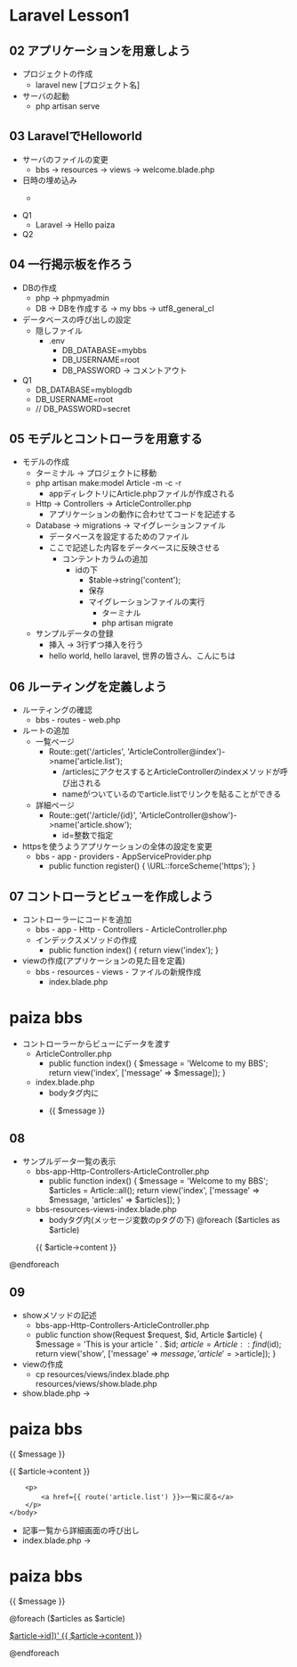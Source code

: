 # Laravel Lesson1
## 02 アプリケーションを用意しよう
- プロジェクトの作成
  - laravel new [プロジェクト名]
- サーバの起動
  - php artisan serve

## 03 LaravelでHelloworld
- サーバのファイルの変更
  - bbs -> resources -> views -> welcome.blade.php
- 日時の埋め込み
  - <p><?= date('Y/m/d H:i:s') ?></p>
- Q1
  - Laravel -> Hello paiza
- Q2

## 04 一行掲示板を作ろう
- DBの作成
  - php -> phpmyadmin
  - DB -> DBを作成する -> my bbs -> utf8_general_cl
- データベースの呼び出しの設定
  - 隠しファイル
    - .env
      - DB_DATABASE=mybbs
      - DB_USERNAME=root
      - DB_PASSWORD -> コメントアウト
- Q1
  - DB_DATABASE=myblogdb
  - DB_USERNAME=root
  - // DB_PASSWORD=secret

## 05 モデルとコントローラを用意する
- モデルの作成
  - ターミナル -> プロジェクトに移動
  - php artisan make:model Article -m -c -r
    - appディレクトリにArticle.phpファイルが作成される
  - Http -> Controllers -> ArticleController.php
    - アプリケーションの動作に合わせてコードを記述する
  - Database -> migrations -> マイグレーションファイル
    - データベースを設定するためのファイル
    - ここで記述した内容をデータベースに反映させる
      - コンテントカラムの追加
        - idの下
          - $table->string('content');
          - 保存
          - マイグレーションファイルの実行
            - ターミナル
            - php artisan migrate
  - サンプルデータの登録
    - 挿入 -> 3行ずつ挿入を行う
    - hello world, hello laravel, 世界の皆さん、こんにちは

## 06 ルーティングを定義しよう
- ルーティングの確認
  - bbs - routes - web.php
- ルートの追加
  - 一覧ページ
    - Route::get('/articles', 'ArticleController@index')->name('article.list');
      - /articlesにアクセスするとArticleControllerのindexメソッドが呼び出される
      - nameがついているのでarticle.listでリンクを貼ることができる
  - 詳細ページ
    - Route::get('/article/{id}', 'ArticleController@show')->name('article.show');
      - id=整数で指定
- httpsを使うようアプリケーションの全体の設定を変更
  - bbs - app - providers - AppServiceProvider.php
    - public function register()
    {
        \URL::forceScheme('https');
    }

## 07 コントローラとビューを作成しよう
- コントローラーにコードを追加
  - bbs - app - Http - Controllers - ArticleController.php
  - インデックスメソッドの作成
    - public function index()
    {
        return view('index');
    }
- viewの作成(アプリケーションの見た目を定義)
  - bbs - resources - views - ファイルの新規作成
    - index.blade.php
<!DOCTYPE html>
<html>
    <head>
        <meta charset="utf-8">
        <title>paiza bbs</title>
        <style>body {padding: 10px;}</style>
    </head>
    <body>
        <h1>paiza bbs</h1>
    </body>
</html>

- コントローラーからビューにデータを渡す
  - ArticleController.php
    - public function index()
      {
          $message = 'Welcome to my BBS';
          return view('index', ['message' => $message]);
      }
  - index.blade.php
    - bodyタグ内に
    - <p>{{ $message }}</p>

## 08
- サンプルデータ一覧の表示
  - bbs-app-Http-Controllers-ArticleController.php
    - public function index()
    {
        $message = 'Welcome to my BBS';
        $articles = Article::all();
        return view('index', ['message' => $message, 'articles' => $articles]);
    }
  - bbs-resources-views-index.blade.php
    - bodyタグ内(メッセージ変数のpタグの下)
@foreach ($articles as $article)
    <p>{{ $article->content }}</p>
@endforeach

## 09
- showメソッドの記述
  - bbs-app-Http-Controllers-ArticleController.php
  - public function show(Request $request, $id, Article $article)
    {
        $message = 'This is your article ' . $id;
        $article = Article::find($id);
        return view('show', ['message' => $message, 'article' =>$article]);
    }
- viewの作成
  - cp resources/views/index.blade.php resources/views/show.blade.php
- show.blade.php ->
<!DOCTYPE html>
<html>
    <head>
        <meta charset='utf-8'>
        <title>paiza bbs</title>
        <style>body {padding: 10px;}</style>
    </head>
    <body>
        <h1>paiza bbs</h1>
        <p>{{ $message }}</p>
        <p>{{ $article->content }}</p>

        <p>
            <a href={{ route('article.list') }}>一覧に戻る</a>
        </p>
    </body>
</html>

- 記事一覧から詳細画面の呼び出し
- index.blade.php ->
<!DOCTYPE html>
<html>
    <head>
        <meta charset='utf-8'>
        <title>paiza bbs</title>
        <style>body {padding: 10px;}</style>
    </head>
    <body>
        <h1>paiza bbs</h1>
        <p>{{ $message }}</p>
        @foreach ($articles as $article)
            <p>
                <a href='{{ toute("article.show', ["id" => $article->id])'
                    {{ $article->content }}
                </a>
            </p>
        @endforeach
    </body>
</html>
